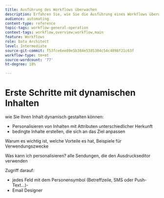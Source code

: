 ```yaml
---
title: Ausführung des Workflows überwachen
description: Erfahren Sie, wie Sie die Ausführung eines Workflows überwachen.
audience: automating
content-type: reference
topic-tags: workflow-general-operation
context-tags: workflow,overview;workflow,main
feature: Workflows
role: Data Architect
level: Intermediate
source-git-commit: f53fce6ee89e5b384e5385304c54c4898f21c63f
workflow-type: tm+mt
source-wordcount: '77'
ht-degree: 18%

---
```



# Erste Schritte mit dynamischen Inhalten

wie Sie Ihren Inhalt dynamisch gestalten können:
- Personalisieren von Inhalten mit Attributen unterschiedlicher Herkunft
- bedingte Inhalte erstellen, die sich an das Ziel anpassen

Warum es wichtig ist, welche Vorteile es hat, Beispiele für Verwendungszwecke

Was kann ich personalisieren? alle Sendungen, die den Ausdruckseditor verwenden

Zugriff darauf:
- jedes Feld mit dem Personensymbol (Betreffzeile, SMS oder Push-Text...)-
- Email Designer




